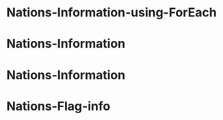 # Nations-Information-using-ForEach
# Nations-Information
# Nations-Information
# Nations-Flag-info
